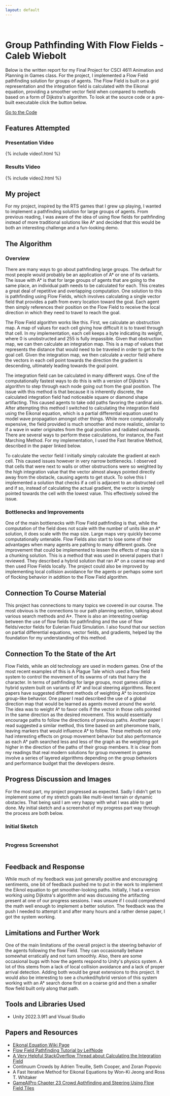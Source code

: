 ```yaml
---
layout: default
---
```

<div id="HeaderPics">

 <img src="./assets/img/heatmap.jpg" alt=""> 
  <img src="./assets/img/FlowField.PNG" alt=""> 

</div>

# Group Pathfinding With Flow Fields - Caleb Wiebolt

Below is the written report for my Final Project for CSCI 4611 Animation and Planning in Games class. For the project, I implemented a Flow Field pathfinding solution for groups of agents. The Flow Field is built on a grid representation and the integration field is calculated with the Eikonal equation, providing a smoother vector field when compared to methods based on a form of Dijkstra's algorithm. To look at the source code or a pre-built executable click the button below. 

<a href="{{ site.github.repository_url }}" class="btn btn-dark">Go to the Code</a>



## Features Attempted
### Presentation Video
{% include video1.html %}

### Results Video
{% include video2.html %}


## My project
For my project, inspired by the RTS games that I grew up playing, I wanted to implement a pathfinding solution for large groups of agents. From previous reading, I was aware of the idea of using flow fields for pathfinding instead of more traditional solutions like A* and decided that this would be both an interesting challenge and a fun-looking demo.

## The Algorithm

### Overview
There are many ways to go about pathfinding large groups. The default for most people would probably be an application of A* or one of its variants. The issue with A* is that for large groups of agents that are going to the same place, an individual path needs to be calculated for each. This creates a great deal of repetitive and overlapping computation. One solution to this is pathfinding using Flow Fields, which involves calculating a single vector field that provides a path from every location toward the goal. Each agent then simply references their position on the Flow Field to receive the local direction in which they need to travel to reach the goal.

The Flow Field algorithm works like this. First, we calculate an obstruction map. A map of values for each cell giving how difficult it is to travel through that cell. In my implementation, each cell keeps a byte indicating its weight, where 0 is unobstructed and 255 is fully impassible. Given that obstruction map, we can then calculate an integration map. This is a map of values that represents the distance that would need to be traveled in order to get to the goal cell. Given the integration map, we then calculate a vector field where the vectors in each cell point towards the direction the gradient is descending, ultimately leading towards the goal point.

The integration field can be calculated in many different ways. One of the computationally fastest ways to do this is with a version of Dijkstra's algorithm to step through each node going out from the goal position. The issue with this method is that because it is inherently discrete, the calculated integration field had noticeable square or diamond shape artifacting. This caused agents to take odd paths favoring the cardinal axis. After attempting this method I switched to calculating the integration field using the Eikonal equation, which is a partial differential equation used to model wave propagation amongst other things. While more computationally expensive, the field provided is much smoother and more realistic, similar to if a wave in water originates from the goal position and radiated outwards. There are several ways to perform these calculations, for instance, the Fast Marching Method. For my implementation, I used the Fast Iterative Method, described in the paper linked below.

To calculate the vector field I initially simply calculate the gradient at each cell. This caused issues however in very narrow bottlenecks. I observed that cells that were next to walls or other obstructions were so weighted by the high integration value that the vector almost always pointed directly away from the obstacle, causing agents to get stuck. To solve this I implemented a solution that checks if a cell is adjacent to an obstructed cell and if so, instead of calculating the actual gradient, the vector is simply pointed towards the cell with the lowest value. This effectively solved the issue.

### Bottlenecks and Improvements
One of the main bottlenecks with Flow Field pathfinding is that, while the computation of the field does not scale with the number of units like an A* solution, it does scale with the map size. Large maps very quickly become computationally untenable. Flow Fields also start to lose some of their advantages when many agents are pathing to many different goals. One improvement that could be implemented to lessen the effects of map size is a chunking solution. This is a method that was used in several papers that I reviewed. They described a hybrid solution that ran A* on a coarse map and then used Flow Fields locally. The project could also be improved by implementing local collision avoidance for the agents or perhaps some sort of flocking behavior in addition to the Flow Field algorithm.


## Connection To Course Material
This project has connections to many topics we covered in our course. The most obvious is the connections to our path planning section, talking about various search methods and A*. There is also an interesting overlap between the use of flow fields for pathfinding and the use of flow fields/vector fields for Eulerian Fluid Simulation. I also found that our section on partial differential equations, vector fields, and gradients, helped lay the foundation for my understanding of this method.


## Connection To the State of the Art
Flow Fields, while an old technology are used in modern games. One of the most recent examples of this is A Plague Tale which used a flow field system to control the movement of its swarms of rats that harry the character. In terms of pathfinding for large groups, most games utilize a hybrid system built on variants of A* and local steering algorithms. Recent papers have suggested different methods of weighting A* to incentivize group-like behavior. One paper I read described the use of a global direction map that would be learned as agents moved around the world. The idea was to weight A* to favor cells if the vector in those cells pointed in the same direction as the desired movement. This would essentially encourage paths to follow the directions of previous paths. Another paper I read suggested a similar method, this time based on ant pheromone trails, leaving markers that would influence A* to follow. These methods not only had interesting effects on group movement behavior but also performance as each A* path searched less and less of the graph as the weighting got higher in the direction of the paths of their group members. It is clear from my readings that real modern solutions for group movement in games involve a series of layered algorithms depending on the group behaviors and performance budget that the developers desire.


## Progress Discussion and Images
For the most part, my project progressed as expected. Sadly I didn't get to implement some of my stretch goals like multi-level terrain or dynamic obstacles. That being said I am very happy with what I was able to get done. My initial sketch and a screenshot of my progress part way through the process are both below.

### Initial Sketch
<img src="./assets/img/sketch1.png" alt="" style="max-width: 800px"> 

### Progress Screenshot
<img src="./assets/img/progressScreenshot.png" alt="" style="max-width: 800px"> 


## Feedback and Response
While much of my feedback was just generally positive and encouraging sentiments, one bit of feedback pushed me to put in the work to implement the Eiknol equation to get smoother-looking paths. Initially, I had a version working using Dijkstra's algorithm and was discussing the artifacting present at one of our progress sessions. I was unsure if I could comprehend the math well enough to implement a better solution. The feedback was the push I needed to attempt it and after many hours and a rather dense paper, I got the system working.

## Limitations and Further Work
One of the main limitations of the overall project is the steering behavior of the agents following the flow Field. They can occasionally behave somewhat erratically and not turn smoothly. Also, there are some occasional bugs with how the agents respond to Unity's physics system. A lot of this stems from a lack of local collision avoidance and a lack of proper arrival detection. Adding both would be great extensions to this project. It would also be interesting to see a chunked/hybrid version of this system working with an A* search done first on a coarse grid and then a smaller flow field built only along that path.

## Tools and Libraries Used
*   Unity 2022.3.9f1 and Visual Studio

## Papers and Resources
* <a href="https://en.wikipedia.org/wiki/Eikonal_equation"> Eikonal Equation Wiki Page </a>
* <a href="https://leifnode.com/2013/12/flow-field-pathfinding/"> Flow Field Pathfinding Tutorial by LeifNode </a>
* <a href="https://gamedev.stackexchange.com/questions/153000/fix-my-flow-field-pathfinding"> A Very Helpful StackOverflow Thread about Calculating the Integration Field</a>
* Continuum Crowds by Adrien Treuille, Seth Cooper, and Zoran Popovic
* A Fast Iterative Method for Eikonal Equations by Won-Ki Jeong and Ross T. Whitaker
* <a href="http://www.gameaipro.com/GameAIPro/GameAIPro_Chapter23_Crowd_Pathfinding_and_Steering_Using_Flow_Field_Tiles.pdf"> GameAIPro Chapter 23 Crowd Apthfinding and Steering Using Flow Field Tiles</a>
 
